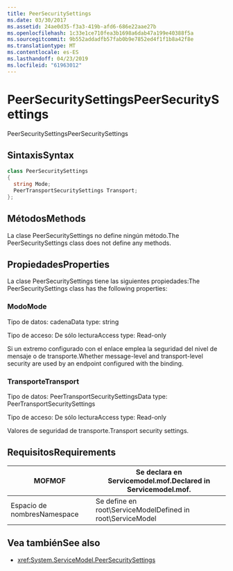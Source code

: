 ```yaml
---
title: PeerSecuritySettings
ms.date: 03/30/2017
ms.assetid: 24ae0d35-f3a3-419b-afd6-686e22aae27b
ms.openlocfilehash: 1c33e1ce710fea3b1698a6dab47a199e40388f5a
ms.sourcegitcommit: 9b552addadfb57fab0b9e7852ed4f1f1b8a42f8e
ms.translationtype: MT
ms.contentlocale: es-ES
ms.lasthandoff: 04/23/2019
ms.locfileid: "61963012"
---
```

# <a name="peersecuritysettings"></a><span data-ttu-id="368e0-102">PeerSecuritySettings</span><span class="sxs-lookup"><span data-stu-id="368e0-102">PeerSecuritySettings</span></span>
<span data-ttu-id="368e0-103">PeerSecuritySettings</span><span class="sxs-lookup"><span data-stu-id="368e0-103">PeerSecuritySettings</span></span>  
  
## <a name="syntax"></a><span data-ttu-id="368e0-104">Sintaxis</span><span class="sxs-lookup"><span data-stu-id="368e0-104">Syntax</span></span>  
  
```csharp
class PeerSecuritySettings  
{  
  string Mode;  
  PeerTransportSecuritySettings Transport;  
};  
```  
  
## <a name="methods"></a><span data-ttu-id="368e0-105">Métodos</span><span class="sxs-lookup"><span data-stu-id="368e0-105">Methods</span></span>  
 <span data-ttu-id="368e0-106">La clase PeerSecuritySettings no define ningún método.</span><span class="sxs-lookup"><span data-stu-id="368e0-106">The PeerSecuritySettings class does not define any methods.</span></span>  
  
## <a name="properties"></a><span data-ttu-id="368e0-107">Propiedades</span><span class="sxs-lookup"><span data-stu-id="368e0-107">Properties</span></span>  
 <span data-ttu-id="368e0-108">La clase PeerSecuritySettings tiene las siguientes propiedades:</span><span class="sxs-lookup"><span data-stu-id="368e0-108">The PeerSecuritySettings class has the following properties:</span></span>  
  
### <a name="mode"></a><span data-ttu-id="368e0-109">Modo</span><span class="sxs-lookup"><span data-stu-id="368e0-109">Mode</span></span>  
 <span data-ttu-id="368e0-110">Tipo de datos: cadena</span><span class="sxs-lookup"><span data-stu-id="368e0-110">Data type: string</span></span>  
  
 <span data-ttu-id="368e0-111">Tipo de acceso: De sólo lectura</span><span class="sxs-lookup"><span data-stu-id="368e0-111">Access type: Read-only</span></span>  
  
 <span data-ttu-id="368e0-112">Si un extremo configurado con el enlace emplea la seguridad del nivel de mensaje o de transporte.</span><span class="sxs-lookup"><span data-stu-id="368e0-112">Whether message-level and transport-level security are used by an endpoint configured with the binding.</span></span>  
  
### <a name="transport"></a><span data-ttu-id="368e0-113">Transporte</span><span class="sxs-lookup"><span data-stu-id="368e0-113">Transport</span></span>  
 <span data-ttu-id="368e0-114">Tipo de datos: PeerTransportSecuritySettings</span><span class="sxs-lookup"><span data-stu-id="368e0-114">Data type: PeerTransportSecuritySettings</span></span>  
  
 <span data-ttu-id="368e0-115">Tipo de acceso: De sólo lectura</span><span class="sxs-lookup"><span data-stu-id="368e0-115">Access type: Read-only</span></span>  
  
 <span data-ttu-id="368e0-116">Valores de seguridad de transporte.</span><span class="sxs-lookup"><span data-stu-id="368e0-116">Transport security settings.</span></span>  
  
## <a name="requirements"></a><span data-ttu-id="368e0-117">Requisitos</span><span class="sxs-lookup"><span data-stu-id="368e0-117">Requirements</span></span>  
  
|<span data-ttu-id="368e0-118">MOF</span><span class="sxs-lookup"><span data-stu-id="368e0-118">MOF</span></span>|<span data-ttu-id="368e0-119">Se declara en Servicemodel.mof.</span><span class="sxs-lookup"><span data-stu-id="368e0-119">Declared in Servicemodel.mof.</span></span>|  
|---------|-----------------------------------|  
|<span data-ttu-id="368e0-120">Espacio de nombres</span><span class="sxs-lookup"><span data-stu-id="368e0-120">Namespace</span></span>|<span data-ttu-id="368e0-121">Se define en root\ServiceModel</span><span class="sxs-lookup"><span data-stu-id="368e0-121">Defined in root\ServiceModel</span></span>|  
  
## <a name="see-also"></a><span data-ttu-id="368e0-122">Vea también</span><span class="sxs-lookup"><span data-stu-id="368e0-122">See also</span></span>

- <xref:System.ServiceModel.PeerSecuritySettings>

